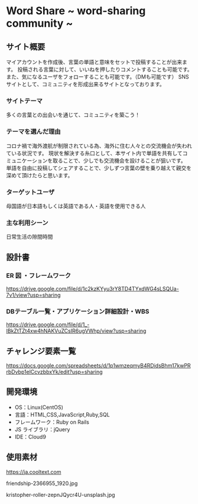 # Word Share ~ word-sharing community ~

## サイト概要

マイアカウントを作成後、言葉の単語と意味をセットで投稿することが出来ます。
投稿される言葉に対して、いいねを押したりコメントすることも可能です。
また、気になるユーザをフォローすることも可能です。（DMも可能です）
SNSサイトとして、コミュニティを形成出来るサイトとなっております。

### サイトテーマ

多くの言葉との出会いを通じて、コミュニティを築こう！

### テーマを選んだ理由

コロナ禍で海外渡航が制限されている為、海外に住む人々との交流機会が失われている状況です。
現状を解決する糸口として、本サイト内で単語を共有してコミュニケーションを取ることで、少しでも交流機会を設けることが狙いです。
単語を自由に投稿してシェアすることで、少しずつ言葉の壁を乗り越えて親交を深めて頂けたらと思います。

### ターゲットユーザ

母国語が日本語もしくは英語である人・英語を使用できる人

### 主な利用シーン

日常生活の隙間時間

## 設計書

### ER 図 ・フレームワーク
https://drive.google.com/file/d/1c2kzKYyu3rY8TD4TYxdWG4sLSQUa-7v1/view?usp=sharing

### DBテーブル一覧・アプリケーション詳細設計・WBS
https://drive.google.com/file/d/1_-IBkZtTZt4xw4hNAKVuZCsIR6ugVWhp/view?usp=sharing

## チャレンジ要素一覧

https://docs.google.com/spreadsheets/d/1p1wmzeqmyB4RDidsBhm17kwPRrbDvbp1elCcvzbbxYk/edit?usp=sharing

## 開発環境

- OS：Linux(CentOS)
- 言語：HTML,CSS,JavaScript,Ruby,SQL
- フレームワーク：Ruby on Rails
- JS ライブラリ：jQuery
- IDE：Cloud9

## 使用素材

https://ja.cooltext.com

friendship-2366955_1920.jpg

kristopher-roller-zepnJQycr4U-unsplash.jpg

